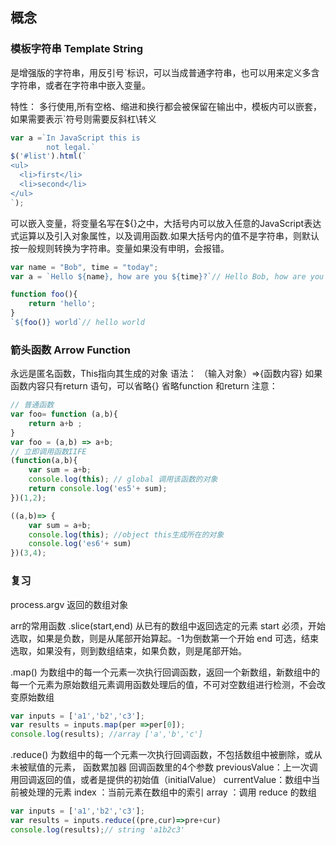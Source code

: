 ## 概念
### 模板字符串 Template String
是增强版的字符串，用反引号`标识，可以当成普通字符串，也可以用来定义多含字符串，或者在字符串中嵌入变量。

特性：
多行使用,所有空格、缩进和换行都会被保留在输出中，模板内可以嵌套，如果需要表示`符号则需要反斜杠\转义

```javascript
var a =`In JavaScript this is
        not legal.`
$('#list').html(`
<ul>
  <li>first</li>
  <li>second</li>
</ul>
`);
```
可以嵌入变量，将变量名写在${}之中，大括号内可以放入任意的JavaScript表达式运算以及引入对象属性，以及调用函数.如果大括号内的值不是字符串，则默认按一般规则转换为字符串。变量如果没有申明，会报错。
```javascript
var name = "Bob", time = "today";
var a = `Hello ${name}, how are you ${time}?`// Hello Bob, how are you today?

function foo(){
    return 'hello';
}
`${foo()} world`// hello world
```
### 箭头函数 Arrow Function
永远是匿名函数，This指向其生成的对象
语法：
（输入对象）=>{函数内容}
如果函数内容只有return 语句，可以省略{}
省略function 和return 
注意： 
```javascript
// 普通函数
var foo= function (a,b){
    return a+b ;
}
var foo = (a,b) => a+b; 
// 立即调用函数IIFE
(function(a,b){
    var sum = a+b;
    console.log(this); // global 调用该函数的对象
    return console.log('es5'+ sum);
})(1,2);

((a,b)=> {
    var sum = a+b;
    console.log(this); //object this生成所在的对象
    console.log('es6'+ sum)
})(3,4);
```

### 复习
process.argv 返回的数组对象

arr的常用函数
.slice(start,end) 从已有的数组中返回选定的元素
start 必须，开始选取，如果是负数，则是从尾部开始算起。-1为倒数第一个开始
end 可选，结束选取，如果没有，则到数组结束，如果负数，则是尾部开始。

.map() 为数组中的每一个元素一次执行回调函数，返回一个新数组，新数组中的每一个元素为原始数组元素调用函数处理后的值，不可对空数组进行检测，不会改变原始数组

```javascript
var inputs = ['a1','b2','c3'];
var results = inputs.map(per =>per[0]);
console.log(results); //array ['a','b','c']
```
.reduce() 为数组中的每一个元素一次执行回调函数，不包括数组中被删除，或从未被赋值的元素， 函数累加器
回调函数里的4个参数
previousValue：上一次调用回调返回的值，或者是提供的初始值（initialValue）
currentValue：数组中当前被处理的元素
index ：当前元素在数组中的索引
array ：调用 reduce 的数组
```javascript
var inputs = ['a1','b2','c3'];
var results = inputs.reduce((pre,cur)=>pre+cur)
console.log(results);// string 'a1b2c3'
```